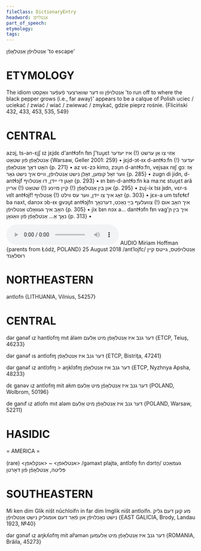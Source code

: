 ```yaml
---
fileClass: DictionaryEntry
headword: אַנטלויפֿן
part_of_speech: 
etymology: 
tags: 
---
```

אַנטלויפֿן
אַנטלאָפֿן
'to escape'

ETYMOLOGY
===========
The idiom אַנטלויפֿן וווּ דער שוואַרצער פֿעפֿער וואַקסט 'to run off to where the black pepper grows (i.e., far away)' appears to be a calque of Polish uciec / uciekać / zwiać / wiać / zwiewać / zmykać, gdzie pieprz rośnie.
{Fliciński 432, 433, 453, 535, 549}


CENTRAL
========

azɔj, ts-an-ɛjʃ ᵻz jɛjdɛ d'antɬɔfn fᵻn ʃ'tuu̯ɛt אַזוי צו אַן ערשט {!} איז יעדער אַנטלאָפֿן פֿון שטאָט {Warsaw, Geller 2001: 259}
	•	jɛjd-ɔt-ᵻx d-antɬɔːfn {!} יעדער האָט דאָך אַנטלאָפֿן {p. 271}
	•	az vɛ-zɔ kimɔ, zɔu̯n d-antɬɔːfn, vejsax nᵻʃ gɔː אַז ווער זאָל קומען, זאָלן נישט אַנטלויפֿן, ווייס איך נישט גאָר {p. 285}
	•	zugn di jidn, d-antɬɔjf זאָגן די ייִדן, דו אַנטלויף {p. 293}
	•	ᵻn bᵻn-d-antɬɔːfn ka maːnɛ stuu̯ɛt arã און בין אַנטלאָפֿן {!} קיין מײַנע {!} שטאָט {!} אַרײַן {p. 295}
	•	zuj-ix tsᵻ jᵻdn, vɛr-s vᵻlt antɬɔjf! זאָג איך צו ייִדן, ווער עס ווילט {!} אַנטלויף {p. 303}
	•	jɛx-a um tsfɛɬɛf ba naxt, danɔx ɔb-ᵻx gvɔu̯t antɬɔjfn איך האָב אום {!} צוועלעף בײַ נאַכט, דערנאָך האָב איך געוואָלט אַנטלויפֿן {p. 305}
	•	jix bᵻn nɔx a... dantɬɔfn fᵻn vag'ɲ איך בין נאָך אַ... אַנטלאָפֿן פֿון וואַגאָן {p. 313}
	•	

<audio controls src="https://ia801508.us.archive.org/11/items/MiriamHoffman/Miriam%20Hoffman%2025%20August%202018%20-%20antloyfts%20-%20geyts%2C%20antloyfts%20keyn%20Rusland.mp3"></audio>
AUDIO Miriam Hoffman {parents from Łódź, POLAND} 25 August 2018
/antˈlojfc/
אַנטלויפֿטס, גייטס קיין רוסלאַנד

NORTHEASTERN
==============

antlofn {LITHUANIA, Vilnius, 54257}

CENTRAL
========

dər ganəf ɩz hantlofɱ mɩt áləm דער גנבֿ איז אַנטלאָפֿן מיט אַלעם {ETCP, Teiuș, 46233}

dər ganəf ɩs antlofɱ דער גנבֿ איז אַנטלאָפֿן {ETCP, Bistriţa, 47241}

dər ganəf ɩz antlɔfɱ > aŋklɔfɱ דער גנבֿ איז אַנטלאָפֿן {ETCP, Nyzhnya Apsha, 48233}

dɛ ganəv ɩz antlofɱ mit aɫɩm דער גנבֿ איז אַנטלאָפֿן מיט אַלעם {POLAND, Wolbrom, 50196}

de ganɩf ɩz atlofn mɩt aləm דער גנבֿ איז אַנטלאָפֿן מיט אַלעם {POLAND, Warsaw, 52211}

HASIDIC
=======
= AMERICA = 

 (rare) <אנטלאפן> ~ <אנקלאפן>
/gəmaxt plajtə, antlɔfn̩ fɩn dɔrtn̩/ געמאַכט פּליטה, אַנטלאָפֿן פֿון דאָרטן

SOUTHEASTERN
==============

Mi ken dim Glik ništ nûchloifn in far dim Imglik ništ antloifn.  מע קען דעם גליק נישט נאָכלויפֿן און פֿאַר דעם אומגליק נישט אַנטלויפֿן {EAST GALICIA, Brody, Landau 1923, №40}

dər gɔnəf ɩz aŋkʎofɱ mit alʲəmən דער גנבֿ איז אַנטלאָפֿן מיט אַלעמען {ROMANIA, Brăila, 45273}